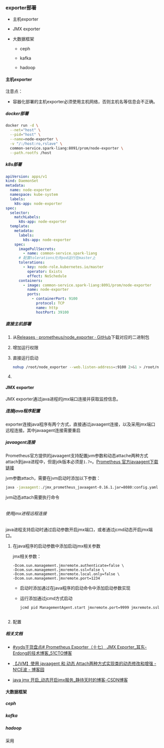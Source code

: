 ### exporter部署

- 主机exporter

- JMX exporter

- 大数据框架
  
  - ceph
  
  - kafka
  
  - hadoop

#### 主机exporter

注意点：

- 容器化部署的主机exporter必须使用主机网络，否则主机名等信息会不正确。

##### docker部署

```bash
docker run -d \
  --net="host" \
  --pid="host" \
  --name=node-exporter \
  -v "/:/host:ro,rslave" \
  common-service.spark-liang:8091/prom/node-exporter \
  --path.rootfs /host
```

##### k8s部署

```yaml
apiVersion: apps/v1
kind: DaemonSet
metadata:
  name: node-exporter
  namespace: kube-system
  labels:
    k8s-app: node-exporter
spec:
  selector:
    matchLabels:
      k8s-app: node-exporter
  template:
    metadata:
      labels:
        k8s-app: node-exporter
    spec:
      imagePullSecrets:
        - name: common-service.spark-liang
      # 配置tolerations允许pod运行在master上
      tolerations:
        - key: node-role.kubernetes.io/master
          operator: Exists
          effect: NoSchedule
      containers:
        - image: common-service.spark-liang:8091/prom/node-exporter
          name: node-exporter
          ports:
            - containerPort: 9100
              protocol: TCP
              name: http
              hostPort: 39100
```

##### 直接主机部署

1. 从[Releases · prometheus/node_exporter · GitHub](https://github.com/prometheus/node_exporter/releases)下载对应的二进制包

2. 增加运行权限

3. 直接运行启动
   
   ```bash
   nohup /root/node_exporter --web.listen-address=:9100 2>&1 > /root/node_exporter.log &
   ```

4. 



#### JMX exporter

JMX exporter通过java进程的jmx端口连接并获取监控信息。

##### 连接java程序配置

exporter连接java程序有两个方式，直接通过javaagent连接，以及采用jmx端口远程连接。其中javaagent连接需要重启

##### javaagent连接

Prometheus官方提供的javaagent支持配置jvm参数和动态attache两种方式attach到java进程中，但是jdk版本必须是`1.7+`。[Prometheus 官方javaagent下载链接](https://repo1.maven.org/maven2/io/prometheus/jmx/jmx_prometheus_javaagent/0.16.1/jmx_prometheus_javaagent-0.16.1.jar)

jvm参数attach，需要在jvm启动时添加以下参数：

```bash
java -javaagent:./jmx_prometheus_javaagent-0.16.1.jar=8080:config.yaml -jar yourJar.jar
```

jvm动态attach需要执行命令

```bash

```

###### 使用jmx进程远程连接

java进程支持启动时通过启动参数开启jmx端口，或者通过jcmd动态开启jmx端口。

1. 在java程序的启动参数中添加启动jmx相关参数
   
   jmx相关参数：
   
   ```
   -Dcom.sun.management.jmxremote.authenticate=false \
   -Dcom.sun.management.jmxremote.ssl=false \
   -Dcom.sun.management.jmxremote.local.only=false \
   -Dcom.sun.management.jmxremote.port=1234 
   ```
   
   - 启动时添加通过在java程序的启动命令中添加启动参数实现
   
   - 运行添加通过jcmd方式启动
     
     ```bash
     jcmd pid ManagementAgent.start jmxremote.port=9999 jmxremote.ssl=false jmxremote.authenticate=false
     ```
     
     ```
     
     ```

2. 配置

##### 相关文档

- [#yyds干货盘点# Prometheus Exporter（十七） JMX Exporter_耳东-Erdong的技术博客_51CTO博客](https://blog.51cto.com/erdong/4810427)

- [【JVM】使用 javaagent 和 动态 Attach两种方式实现类的动态修改和增强 - N!CE波 - 博客园](https://www.cnblogs.com/756623607-zhang/p/12575509.html)

- [java jmx 开启_动态开启jmx服务_静待天时的博客-CSDN博客](https://blog.csdn.net/weixin_42389770/article/details/114216823)

#### 大数据框架

##### ceph

##### kafka

##### hadoop

采用
